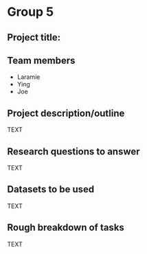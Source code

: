 # Group 5
## Project title: 
## Team members
* Laramie
* Ying
* Joe

## Project description/outline
TEXT

## Research questions to answer 
TEXT

## Datasets to be used 
TEXT

## Rough breakdown of tasks
TEXT
